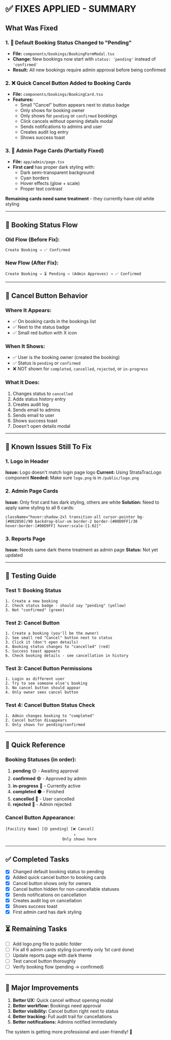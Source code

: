 # ✅ FIXES APPLIED - SUMMARY

## What Was Fixed

### 1. 🎫 **Default Booking Status Changed to "Pending"**
- **File:** `components/bookings/BookingFormModal.tsx`
- **Change:** New bookings now start with `status: 'pending'` instead of `'confirmed'`
- **Result:** All new bookings require admin approval before being confirmed

### 2. ❌ **Quick Cancel Button Added to Booking Cards**
- **File:** `components/bookings/BookingCard.tsx`
- **Features:**
  - Small "Cancel" button appears next to status badge
  - Only shows for booking owner
  - Only shows for `pending` or `confirmed` bookings
  - Click cancels without opening details modal
  - Sends notifications to admins and user
  - Creates audit log entry
  - Shows success toast

### 3. 🎨 **Admin Page Cards (Partially Fixed)**
- **File:** `app/admin/page.tsx`
- **First card** has proper dark styling with:
  - Dark semi-transparent background
  - Cyan borders
  - Hover effects (glow + scale)
  - Proper text contrast
  
**Remaining cards need same treatment** - they currently have old white styling

---

## 🔄 Booking Status Flow

### Old Flow (Before Fix):
```
Create Booking → ✅ Confirmed
```

### New Flow (After Fix):
```
Create Booking → ⏳ Pending → (Admin Approves) → ✅ Confirmed
```

---

## 🎯 Cancel Button Behavior

### Where It Appears:
- ✅ On booking cards in the bookings list
- ✅ Next to the status badge
- ✅ Small red button with X icon

### When It Shows:
- ✅ User is the booking owner (created the booking)
- ✅ Status is `pending` or `confirmed`
- ❌ NOT shown for `completed`, `cancelled`, `rejected`, or `in-progress`

### What It Does:
1. Changes status to `cancelled`
2. Adds status history entry
3. Creates audit log
4. Sends email to admins
5. Sends email to user
6. Shows success toast
7. Doesn't open details modal

---

## 🐛 Known Issues Still To Fix

### 1. Logo in Header
**Issue:** Logo doesn't match login page logo
**Current:** Using StrataTracLogo component
**Needed:** Make sure `logo.png` is in `/public/logo.png`

### 2. Admin Page Cards
**Issue:** Only first card has dark styling, others are white
**Solution:** Need to apply same styling to all 6 cards:
```tsx
className="hover:shadow-2xl transition-all cursor-pointer bg-[#002850]/90 backdrop-blur-sm border-2 border-[#00D9FF]/30 hover:border-[#00D9FF] hover:scale-[1.02]"
```

### 3. Reports Page
**Issue:** Needs same dark theme treatment as admin page
**Status:** Not yet updated

---

## 🧪 Testing Guide

### Test 1: Booking Status
```
1. Create a new booking
2. Check status badge - should say "pending" (yellow)
3. Not "confirmed" (green)
```

### Test 2: Cancel Button
```
1. Create a booking (you'll be the owner)
2. See small red "Cancel" button next to status
3. Click it (don't open details)
4. Booking status changes to "cancelled" (red)
5. Success toast appears
6. Check booking details - see cancellation in history
```

### Test 3: Cancel Button Permissions
```
1. Login as different user
2. Try to see someone else's booking
3. No cancel button should appear
4. Only owner sees cancel button
```

### Test 4: Cancel Button Status Check
```
1. Admin changes booking to "completed"
2. Cancel button disappears
3. Only shows for pending/confirmed
```

---

## 📝 Quick Reference

### Booking Statuses (in order):
1. **pending** 🟡 - Awaiting approval
2. **confirmed** 🟢 - Approved by admin
3. **in-progress** 🔵 - Currently active
4. **completed** ⚫ - Finished
5. **cancelled** 🔴 - User cancelled
6. **rejected** 🔴 - Admin rejected

### Cancel Button Appearance:
```
[Facility Name] [🟡 pending] [❌ Cancel]
                              ↑
                         Only shows here
```

---

## ✅ Completed Tasks

- [x] Changed default booking status to pending
- [x] Added quick cancel button to booking cards
- [x] Cancel button shows only for owners
- [x] Cancel button hidden for non-cancellable statuses
- [x] Sends notifications on cancellation
- [x] Creates audit log on cancellation
- [x] Shows success toast
- [x] First admin card has dark styling

## ⏳ Remaining Tasks

- [ ] Add logo.png file to public folder
- [ ] Fix all 6 admin cards styling (currently only 1st card done)
- [ ] Update reports page with dark theme
- [ ] Test cancel button thoroughly
- [ ] Verify booking flow (pending → confirmed)

---

## 🎉 Major Improvements

1. **Better UX:** Quick cancel without opening modal
2. **Better workflow:** Bookings need approval
3. **Better visibility:** Cancel button right next to status
4. **Better tracking:** Full audit trail for cancellations
5. **Better notifications:** Admins notified immediately

The system is getting more professional and user-friendly! 🚀
